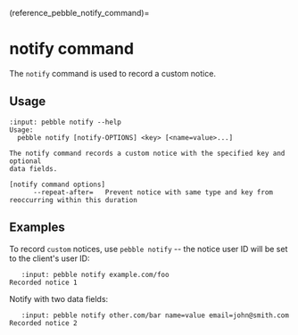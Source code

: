 (reference_pebble_notify_command)=
# notify command

The `notify` command is used to record a custom notice.

## Usage

<!-- START AUTOMATED OUTPUT -->
```{terminal}
:input: pebble notify --help
Usage:
  pebble notify [notify-OPTIONS] <key> [<name=value>...]

The notify command records a custom notice with the specified key and optional
data fields.

[notify command options]
      --repeat-after=   Prevent notice with same type and key from reoccurring within this duration
```
<!-- END AUTOMATED OUTPUT -->

## Examples

To record `custom` notices, use `pebble notify` -- the notice user ID will be set to the client's user ID:

```{terminal}
   :input: pebble notify example.com/foo
Recorded notice 1
```

Notify with two data fields:

```{terminal}
   :input: pebble notify other.com/bar name=value email=john@smith.com  
Recorded notice 2
```
